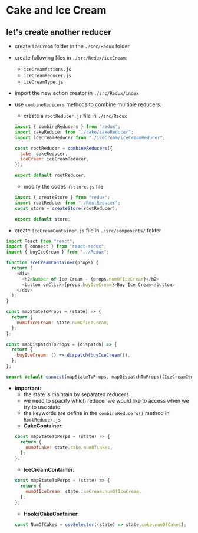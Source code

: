 # Cake and Ice Cream

## let's create another reducer

- create `iceCream` folder in the `./src/Redux` folder
- create following files in `./src/Redux/iceCream`:
  - `iceCreamActions.js`
  - `iceCreamReducer.js`
  - `iceCreamType.js`
- import the new action creator in `./src/Redux/index`
- use `combineRedicers` methods to combine multiple reducers:

  - create a `rootReducer.js` file in `./src/Redux`

  ```javascript
  import { combineReducers } from "redux";
  import cakeReducer from "./cake/cakeReducer";
  import iceCreamReducer from "./iceCream/iceCreamReducer";

  const rootReducer = combineReducers({
    cake: cakeReducer,
    iceCream: iceCreamReducer,
  });

  export default rootReducer;
  ```

  - modify the codes in `store.js` file

  ```javascript
  import { createStore } from "redux";
  import rootReducer from "./RootReducer";
  const store = createStore(rootReducer);

  export default store;
  ```

- create `IceCreamContainer.js` file in `./src/components/` folder

```javascript
import React from "react";
import { connect } from "react-redux";
import { buyIceCream } from "../Redux";

function IceCreamContainer(props) {
  return (
    <div>
      <h2>Number of Ice Cream - {props.numOfIceCream}</h2>
      <button onClick={props.buyIceCream}>Buy Ice Cream</button>
    </div>
  );
}

const mapStateToProps = (state) => {
  return {
    numOfIceCream: state.numOfIceCream,
  };
};

const mapDispatchToProps = (dispatch) => {
  return {
    buyIceCream: () => dispatch(buyIceCream()),
  };
};

export default connect(mapStateToProps, mapDispatchToProps)(IceCreamContainer);
```

- **important**:
  - the state is maintain by separated reducers
  - we need to spacify which reducer we would like to access when we try to use state
  - the keywords are define in the `combineReducers()` method in `RootReducer.js`
  - **CakeContainer**:
  ```javascript
  const mapStateToPorps = (state) => {
    return {
      numOfCake: state.cake.numOfCakes,
    };
  };
  ```
  - **IceCreamContainer**:
  ```javascript
  const mapStateToPorps = (state) => {
    return {
      numOfIceCream: state.iceCream.numOfIceCream,
    };
  };
  ```
  - **HooksCakeContainer**:
  ```javascript
  const NumOfCakes = useSelector((state) => state.cake.numOfCakes);
  ```
